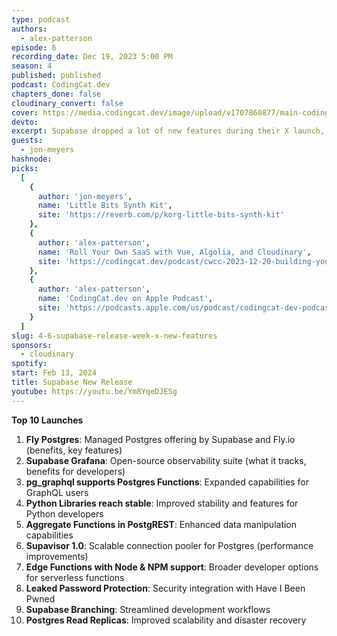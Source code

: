 ```yaml
---
type: podcast
authors:
  - alex-patterson
episode: 6
recording_date: Dec 19, 2023 5:00 PM
season: 4
published: published
podcast: CodingCat.dev
chapters_done: false
cloudinary_convert: false
cover: https://media.codingcat.dev/image/upload/v1707860877/main-codingcatdev-photo/4-supabase-release-week-x.png
devto:
excerpt: Supabase dropped a lot of new features during their X launch, I review these with Jon.
guests:
  - jon-meyers
hashnode:
picks:
  [
    {
      author: 'jon-meyers',
      name: 'Little Bits Synth Kit',
      site: 'https://reverb.com/p/korg-little-bits-synth-kit'
    },
    {
      author: 'alex-patterson',
      name: 'Roll Your Own SaaS with Vue, Algolia, and Cloudinary',
      site: 'https://codingcat.dev/podcast/cwcc-2023-12-20-building-your-own-sass'
    },
    {
      author: 'alex-patterson',
      name: 'CodingCat.dev on Apple Podcast',
      site: 'https://podcasts.apple.com/us/podcast/codingcat-dev-podcast/id1491655542'
    }
  ]
slug: 4-6-supabase-release-week-x-new-features
sponsors:
  - cloudinary
spotify:
start: Feb 13, 2024
title: Supabase New Release
youtube: https://youtu.be/Ym8YqeDJE5g
---
```


**Top 10 Launches**

1. **Fly Postgres**: Managed Postgres offering by Supabase and Fly.io (benefits, key features)
2. **Supabase Grafana**: Open-source observability suite (what it tracks, benefits for developers)
3. **pg_graphql supports Postgres Functions**: Expanded capabilities for GraphQL users
4. **Python Libraries reach stable**: Improved stability and features for Python developers
5. **Aggregate Functions in PostgREST**: Enhanced data manipulation capabilities
6. **Supavisor 1.0**: Scalable connection pooler for Postgres (performance improvements)
7. **Edge Functions with Node & NPM support**: Broader developer options for serverless functions
8. **Leaked Password Protection**: Security integration with Have I Been Pwned
9. **Supabase Branching**: Streamlined development workflows
10. **Postgres Read Replicas**: Improved scalability and disaster recovery
